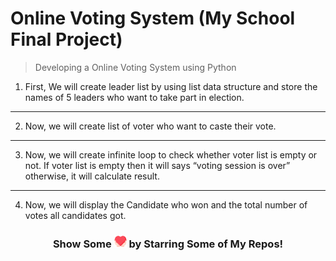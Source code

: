 # Online Voting System (My School Final Project)
>Developing a Online Voting System using Python

1. First, We will create leader list by using list data structure and store the names of 5 leaders who want to take part in election.
______________________________________________________________________________
2. Now, we will create list of voter who want to caste their vote.
______________________________________________________________________________
3. Now, we will create infinite loop to check whether voter list is empty or not. If voter list is empty then it will says “voting session is over” otherwise, it will calculate result.
______________________________________________________________________________
4. Now, we will display the Candidate who won and the total number of votes all candidates got.








<div align="center">

<h3> Show Some <img src="https://github.com/AnshSinghSonkhia/AnshSinghSonkhia/blob/main/icons/love.png" title="Love" alt="Love" width="20" height="20"/> by Starring Some of My Repos! </h3>

</div>
